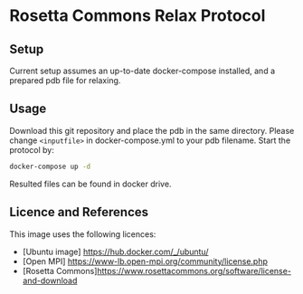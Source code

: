 # Rosetta Commons Relax Protocol
## Setup
Current setup assumes an up-to-date docker-compose installed, and a prepared pdb file for relaxing.
## Usage
Download this git repository and place the pdb in the same directory. Please change ```<inputfile>``` in docker-compose.yml to your pdb filename.
Start the protocol by:
```bash
docker-compose up -d
```
Resulted files can be found in docker drive.
## Licence and References 
This image uses the following licences:
* [Ubuntu image] https://hub.docker.com/_/ubuntu/
* [Open MPI] https://www-lb.open-mpi.org/community/license.php 
* [Rosetta Commons]https://www.rosettacommons.org/software/license-and-download
